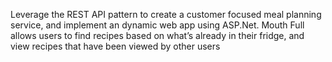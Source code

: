 Leverage the REST API pattern to create a customer focused meal planning service, and implement an dynamic web app using ASP.Net. Mouth Full allows users to find recipes based on what’s already in their fridge, and view recipes that have been viewed by other users
